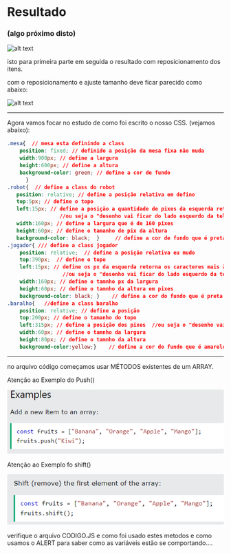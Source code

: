 # Resultado
### (algo próximo disto)

![alt text](image.png)

isto para primeira parte em seguida o resultado com reposicionamento dos itens.

com o reposicionamento e ajuste tamanho  deve ficar parecido como abaixo:

![alt text](image-1.png)

<hr>

Agora vamos focar no estudo de como foi escrito o nosso CSS. (vejamos abaixo):

``` css
.mesa{  // mesa esta definindo a class
    position: fixed; // definido a posição da mesa fixa não muda
    width:900px; // define a largura 
    height:600px; // define a altura
    background-color: green; // define a cor de fundo
      }
.robot{  // define a class do robot
   position: relative; // define a posição relativa em defino
   top:5px; // define o topo
   left:15px; // define a posição a quantidade de pixes da esquerda retorna os caracteres mais à esquerda
                 //ou seja o "desenho vai ficar do lado esquerdo da tela 
   width:160px; // define a largura que é de 160 pixes
   height:60px; // define o tamanho de pix da altura
   background-color: black;  }     // define a cor de fundo que é preta  
.jogador{ /// define a class jogador
    position: relative;  // define a posição relativa eu mudo 
    top:390px;  // define o topo
    left:15px; // define os px da esquerda retorna os caracteres mais à esquerda
                  //ou seja o "desenho vai ficar do lado esquerdo da tela 
    width:160px; // define o tamnho px da largura
    height:60px; // define o tamnho da altura em pixes
    background-color: black; }    // define a cor do fundo que é preta 
.baralho{   //define a class baralho 
    position: relative; // define a posição
    top:200px; // define o tamanho do topo
    left:315px; // define a posição dos pixes  //ou seja o "desenho vai ficar do lado esquerdo da tela 
    width:60px; // define o tamnho da largura 
    height:80px; // define o tamnho da altura 
    background-color:yellow;}    // define a cor do fundo que é amarelo 
``` 
<hr>


no arquivo código começamos usar MÉTODOS existentes de um ARRAY.

Atenção ao Exemplo do Push()

![alt text](image-2.png)

Atenção ao Exemplo fo shift()

![alt text](image-3.png)

verifique o arquivo CODIGO.JS e como foi usado estes metodos e como usamos o ALERT para saber como as variáveis estão se comportando....
